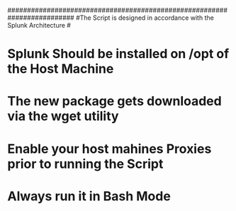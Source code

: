 #########################################################################
#The Script is designed in accordance with the Splunk Architecture      #
#                                                                       #
#   Splunk Should be installed on /opt of the Host Machine              #
#       The new package gets downloaded via the wget utility            #
#       Enable your host mahines Proxies prior to running the Script    #
#       Always run it in Bash Mode                                      #
#                                                                       #
### #####################################################################
